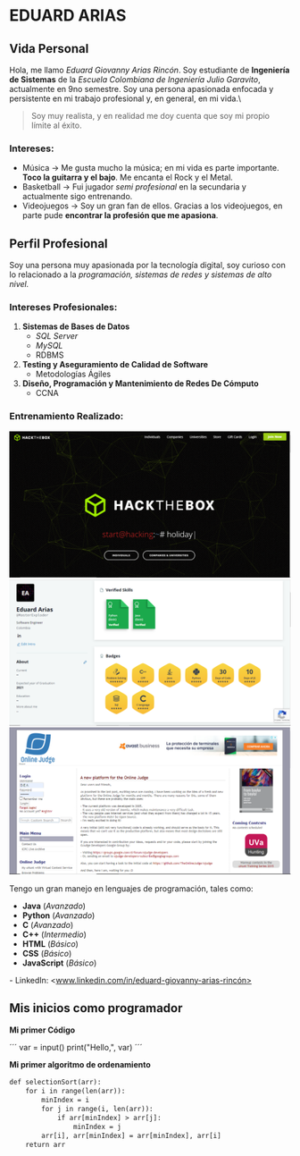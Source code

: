 # EDUARD ARIAS

## Vida Personal

Hola, me llamo *Eduard Giovanny Arias Rincón*. Soy estudiante de **Ingeniería de Sistemas** de la *Escuela Colombiana de Ingeniería
Julio Garavito*, actualmente en 9no semestre. Soy una persona apasionada enfocada y persistente en mi trabajo profesional y, en general, en mi vida.\

> Soy muy realista, y en realidad me doy cuenta que soy mi propio límite al éxito.

### Intereses:

* Música -> Me gusta mucho la música; en mi vida es parte importante. **Toco la guitarra y el bajo**. Me encanta el Rock y el Metal.
* Basketball -> Fui jugador *semi profesional* en la secundaria y actualmente sigo entrenando. 
* Videojuegos -> Soy un gran fan de ellos. Gracias a los videojuegos, en parte pude **encontrar la profesión que me apasiona**.


## Perfil Profesional

Soy una persona muy apasionada por la tecnología digital, soy curioso con lo relacionado a la *programación, sistemas de redes y sistemas de alto nivel.*

### Intereses Profesionales:

1. **Sistemas de Bases de Datos**
	* *SQL Server*
	* *MySQL*
	* RDBMS
1. **Testing y Aseguramiento de Calidad de Software**
	* Metodologías Ágiles
1. **Diseño, Programación y Mantenimiento de Redes De Cómputo**
	* CCNA

### Entrenamiento Realizado:

![![](https://www.hackthebox.eu/)](./Fotos/HackTheBox.PNG)
![![](https://www.hackerrank.com/)](./Fotos/Hackerrank.PNG)
![![](https://onlinejudge.org/)](./Fotos/Uva.PNG)


Tengo un gran manejo en lenguajes de programación, tales como:

* **Java** (*Avanzado*)
* **Python** (*Avanzado*)
* **C** (*Avanzado*)
* **C++** (*Intermedio*)
* **HTML** (*Básico*)
* **CSS** (*Básico*)
* **JavaScript** (*Básico*)

\- LinkedIn: <www.linkedin.com/in/eduard-giovanny-arias-rincón>


## Mis inicios como programador

**Mi primer Código**

´´´
var = input()
print("Hello,", var)
´´´

**Mi primer algoritmo de ordenamiento**

```
def selectionSort(arr):
	for i in range(len(arr)):
		minIndex = i
		for j in range(i, len(arr)):
			if arr[minIndex] > arr[j]:
				minIndex = j
		arr[i], arr[minIndex] = arr[minIndex], arr[i]
	return arr
```



